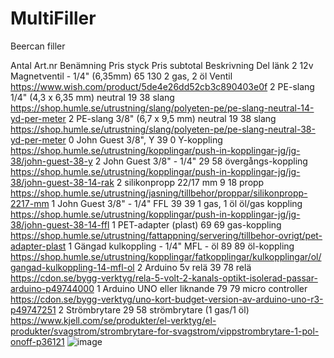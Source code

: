 # MultiFiller
Beercan filler

Antal	Art.nr	Benämning	Pris styck	Pris subtotal	Beskrivning	Del	länk
2		12v Magnetventil - 1/4" (6,35mm)	65	130	2 gas, 2 öl	Ventil	https://www.wish.com/product/5de4e26dd52cb3c890403e0f
2		PE-slang 1/4" (4,3 x 6,35 mm) neutral	19	38		slang	https://shop.humle.se/utrustning/slang/polyeten-pe/pe-slang-neutral-14-yd-per-meter
2		PE-slang 3/8" (6,7 x 9,5 mm) neutral	19	38		slang	https://shop.humle.se/utrustning/slang/polyeten-pe/pe-slang-neutral-38-yd-per-meter
0		John Guest 3/8", Y	39	0		Y-koppling	https://shop.humle.se/utrustning/kopplingar/push-in-kopplingar-jg/jg-38/john-guest-38-y
2		John Guest 3/8" - 1/4"	29	58		övergångs-koppling	https://shop.humle.se/utrustning/kopplingar/push-in-kopplingar-jg/jg-38/john-guest-38-14-rak
2		silikonpropp 22/17 mm	9	18		propp	https://shop.humle.se/utrustning/jasning/tillbehor/proppar/silikonpropp-2217-mm
1		John Guest 3/8" - 1/4" FFL	39	39	1 gas, 1 öl	öl/gas koppling	https://shop.humle.se/utrustning/kopplingar/push-in-kopplingar-jg/jg-38/john-guest-38-14-ffl
1		PET-adapter (plast)	69	69		gas-koppling	https://shop.humle.se/utrustning/fattappning/servering/tillbehor-ovrigt/pet-adapter-plast
1		Gängad kulkoppling - 1/4" MFL - öl	89	89		öl-koppling	https://shop.humle.se/utrustning/kopplingar/fatkopplingar/kulkopplingar/ol/gangad-kulkoppling-14-mfl-ol
2		Arduino 5v relä	39	78		relä	https://cdon.se/bygg-verktyg/rela-5-volt-2-kanals-optikt-isolerad-passar-arduino-p49744000
1		Arduino UNO eller liknande	79	79		micro controller	https://cdon.se/bygg-verktyg/uno-kort-budget-version-av-arduino-uno-r3-p49747251
2		Strömbrytare	29	58		strömbrytare (1 gas/1 öl)	https://www.kjell.com/se/produkter/el-verktyg/el-produkter/svagstrom/strombrytare-for-svagstrom/vippstrombrytare-1-pol-onoff-p36121
![image](https://user-images.githubusercontent.com/26909079/136558059-81aed116-e799-4ba0-a810-7905bc2db499.png)

